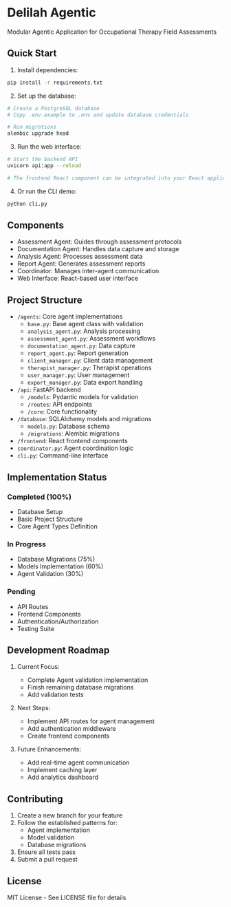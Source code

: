 # Delilah Agentic

Modular Agentic Application for Occupational Therapy Field Assessments

## Quick Start

1. Install dependencies:
```bash
pip install -r requirements.txt
```

2. Set up the database:
```bash
# Create a PostgreSQL database
# Copy .env.example to .env and update database credentials

# Run migrations
alembic upgrade head
```

3. Run the web interface:
```bash
# Start the backend API
uvicorn api:app --reload

# The frontend React component can be integrated into your React application
```

4. Or run the CLI demo:
```bash
python cli.py
```

## Components

- Assessment Agent: Guides through assessment protocols
- Documentation Agent: Handles data capture and storage
- Analysis Agent: Processes assessment data
- Report Agent: Generates assessment reports
- Coordinator: Manages inter-agent communication
- Web Interface: React-based user interface

## Project Structure

- `/agents`: Core agent implementations
  - `base.py`: Base agent class with validation
  - `analysis_agent.py`: Analysis processing
  - `assessment_agent.py`: Assessment workflows
  - `documentation_agent.py`: Data capture
  - `report_agent.py`: Report generation
  - `client_manager.py`: Client data management
  - `therapist_manager.py`: Therapist operations
  - `user_manager.py`: User management
  - `export_manager.py`: Data export handling
- `/api`: FastAPI backend
  - `/models`: Pydantic models for validation
  - `/routes`: API endpoints
  - `/core`: Core functionality
- `/database`: SQLAlchemy models and migrations
  - `models.py`: Database schema
  - `/migrations`: Alembic migrations
- `/frontend`: React frontend components
- `coordinator.py`: Agent coordination logic
- `cli.py`: Command-line interface

## Implementation Status

### Completed (100%)
- Database Setup
- Basic Project Structure
- Core Agent Types Definition

### In Progress
- Database Migrations (75%)
- Models Implementation (60%)
- Agent Validation (30%)

### Pending
- API Routes
- Frontend Components
- Authentication/Authorization
- Testing Suite

## Development Roadmap

1. Current Focus:
   - Complete Agent validation implementation
   - Finish remaining database migrations
   - Add validation tests

2. Next Steps:
   - Implement API routes for agent management
   - Add authentication middleware
   - Create frontend components

3. Future Enhancements:
   - Add real-time agent communication
   - Implement caching layer
   - Add analytics dashboard

## Contributing

1. Create a new branch for your feature
2. Follow the established patterns for:
   - Agent implementation
   - Model validation
   - Database migrations
3. Ensure all tests pass
4. Submit a pull request

## License

MIT License - See LICENSE file for details